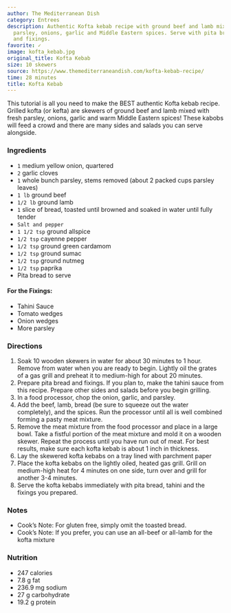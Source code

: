 ```yaml
---
author: The Mediterranean Dish
category: Entrees
description: Authentic Kofta kebab recipe with ground beef and lamb mixed with fresh
  parsley, onions, garlic and Middle Eastern spices. Serve with pita bread, tahini
  and fixings.
favorite: ✓
image: kofta_kebab.jpg
original_title: Kofta Kebab
size: 10 skewers
source: https://www.themediterraneandish.com/kofta-kebab-recipe/
time: 28 minutes
title: Kofta Kebab
---
```

This tutorial is all you need to make the BEST authentic Kofta kebab recipe. Grilled kofta (or kefta) are skewers of ground beef and lamb mixed with fresh parsley, onions, garlic and warm Middle Eastern spices! These kabobs will feed a crowd and there are many sides and salads you can serve alongside.

### Ingredients

* `1` medium yellow onion, quartered
* `2` garlic cloves
* `1` whole bunch parsley, stems removed (about 2 packed cups parsley leaves)
* `1 lb` ground beef
* `1/2 lb` ground lamb
* `1` slice of bread, toasted until browned and soaked in water until fully tender
* `Salt and pepper`
* `1 1/2 tsp` ground allspice
* `1/2 tsp` cayenne pepper
* `1/2 tsp` ground green cardamom
* `1/2 tsp` ground sumac
* `1/2 tsp` ground nutmeg
* `1/2 tsp` paprika
* Pita bread to serve

#### For the Fixings:

* Tahini Sauce
* Tomato wedges
* Onion wedges
* More parsley

### Directions

1. Soak 10 wooden skewers in water for about 30 minutes to 1 hour. Remove from water when you are ready to begin. Lightly oil the grates of a gas grill and preheat it to medium-high for about 20 minutes.
2. Prepare pita bread and fixings. If you plan to, make the tahini sauce from this recipe. Prepare other sides and salads before you begin grilling.
3. In a food processor, chop the onion, garlic, and parsley.
4. Add the beef, lamb, bread (be sure to squeeze out the water completely), and the spices. Run the processor until all is well combined forming a pasty meat mixture.
5. Remove the meat mixture from the food processor and place in a large bowl. Take a fistful portion of the meat mixture and mold it on a wooden skewer. Repeat the process until you have run out of meat. For best results, make sure each kofta kebab is about 1 inch in thickness.
6. Lay the skewered kofta kebabs on a tray lined with parchment paper
7. Place the kofta kebabs on the lightly oiled, heated gas grill. Grill on medium-high heat for 4 minutes on one side, turn over and grill for another 3-4 minutes.
8. Serve the kofta kebabs immediately with pita bread, tahini and the fixings you prepared.

### Notes

* Cook’s Note: For gluten free, simply omit the toasted bread.
* Cook’s Note: If you prefer, you can use an all-beef or all-lamb for the kofta mixture

### Nutrition

* 247 calories
* 7.8 g fat
* 236.9 mg sodium
* 27 g carbohydrate
* 19.2 g protein
